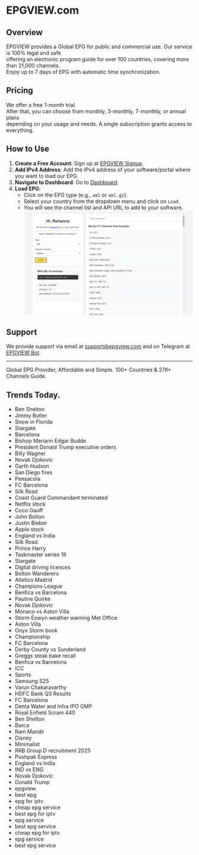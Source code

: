# EPGVIEW.com



## Overview
EPGVIEW provides a Global EPG for public and commercial use. Our service is 100% legal and safe\
offering an electronic program guide for over 100 countries, covering more than 21,000 channels.\
Enjoy up to 7 days of EPG with automatic time synchronization.

## Pricing
We offer a free 1-month trial. \
After that, you can choose from monthly, 3-monthly, 7-monthly, or annual plans \
depending on your usage and needs. A single subscription grants access to everything.

## How to Use
1. **Create a Free Account**: Sign up at [EPGVIEW Signup](https://epgview.com/signup.php).
2. **Add IPv4 Address**: Add the IPv4 address of your software/portal where you want to load our EPG.
3. **Navigate to Dashboard**: Go to [Dashboard](https://epgview.com/dashboard.php).
4. **Load EPG**:
   - Click on the EPG type (e.g., `xml` or `xml.gz`).
   - Select your country from the dropdown menu and click on `Load`.
   - You will see the channel list and API URL to add to your software.
![EPGVIEW](img/dashboard.png)
## Support
We provide support via email at [support@epgview.com](mailto:support@epgview.com) and on Telegram at [EPGVIEW Bot](https://t.me/epgview_bot).

---

Global EPG Provider, Affordable and Simple. 100+ Countries & 27K+ Channels Guide.

## Trends Today.

- Ben Shelton
- Jimmy Butler
- Snow in Florida
- Stargate
- Barcelona
- Bishop Mariann Edgar Budde
- President Donald Trump executive orders
- Billy Wagner
- Novak Djokovic
- Garth Hudson
- San Diego fires
- Pensacola
- FC Barcelona
- Silk Road
- Coast Guard Commandant terminated
- Netflix stock
- Coco Gauff
- John Bolton
- Justin Bieber
- Apple stock
- England vs India
- Silk Road
- Prince Harry
- Taskmaster series 19
- Stargate
- Digital driving licences
- Bolton Wanderers
- Atletico Madrid
- Champions League
- Benfica vs Barcelona
- Pauline Quirke
- Novak Djokovic
- Monaco vs Aston Villa
- Storm Éowyn weather warning Met Office
- Aston Villa
- Onyx Storm book
- Championship
- FC Barcelona
- Derby County vs Sunderland
- Greggs steak bake recall
- Benfica vs Barcelona
- ICC
- Sports
- Samsung S25
- Varun Chakaravarthy
- HDFC Bank Q3 Results
- FC Barcelona
- Denta Water and Infra IPO GMP
- Royal Enfield Scram 440
- Ben Shelton
- Barca
- Ram Mandir
- Disney
- Minimalist
- RRB Group D recruitment 2025
- Pushpak Express
- England vs India
- IND vs ENG
- Novak Djokovic
- Donald Trump
- epgview
- best epg
- epg for iptv
- cheap epg service
- best epg for iptv
- epg service
- best epg service
- cheap epg for iptv
- epg service
- best epg service

